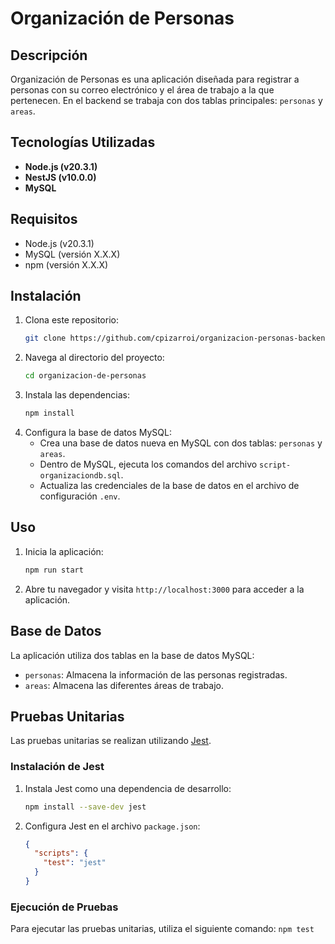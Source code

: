 # Organización de Personas

## Descripción
Organización de Personas es una aplicación diseñada para registrar a personas con su correo electrónico y el área de trabajo a la que pertenecen. En el backend se trabaja con dos tablas principales: `personas` y `areas`.

## Tecnologías Utilizadas
- **Node.js (v20.3.1)**
- **NestJS (v10.0.0)**
- **MySQL**

## Requisitos
- Node.js (v20.3.1)
- MySQL (versión X.X.X)
- npm (versión X.X.X)

## Instalación
1. Clona este repositorio:
    ```sh
    git clone https://github.com/cpizarroi/organizacion-personas-backend
    ```
2. Navega al directorio del proyecto:
    ```sh
    cd organizacion-de-personas
    ```
3. Instala las dependencias:
    ```sh
    npm install
    ```
4. Configura la base de datos MySQL:
    - Crea una base de datos nueva en MySQL con dos tablas: `personas` y `areas`.
    - Dentro de MySQL, ejecuta los comandos del archivo `script-organizaciondb.sql`.
    - Actualiza las credenciales de la base de datos en el archivo de configuración `.env`.

## Uso
1. Inicia la aplicación:
    ```sh
    npm run start
    ```
2. Abre tu navegador y visita `http://localhost:3000` para acceder a la aplicación.

## Base de Datos
La aplicación utiliza dos tablas en la base de datos MySQL:
- `personas`: Almacena la información de las personas registradas.
- `areas`: Almacena las diferentes áreas de trabajo.

## Pruebas Unitarias
Las pruebas unitarias se realizan utilizando [Jest](https://jestjs.io/).

### Instalación de Jest
1. Instala Jest como una dependencia de desarrollo:
    ```sh
    npm install --save-dev jest
    ```

2. Configura Jest en el archivo `package.json`:
    ```json
    {
      "scripts": {
        "test": "jest"
      }
    }
    ```

### Ejecución de Pruebas
Para ejecutar las pruebas unitarias, utiliza el siguiente comando:
    ```
    npm test
    ```

